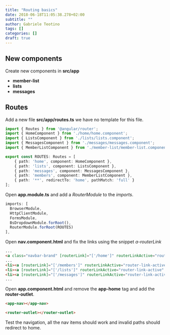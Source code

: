 ```yaml
---
title: "Routing basics"
date: 2018-06-18T11:05:38.278+02:00
subtitle: ""
author: Gabriele Teotino
tags: []
categories: []
draft: true
---
```


## New components

Create new components in **src/app**

- **member-list**
- **lists**
- **messages**

## Routes

Add a new file **src/app/routes.ts** we have no template for this file.

```typescript
import { Routes } from '@angular/router';
import { HomeComponent } from './home/home.component';
import { ListsComponent } from './lists/lists.component';
import { MessagesComponent } from './messages/messages.component';
import { MemberListComponent } from './member-list/member-list.component';

export const ROUTES: Routes = [
    { path: 'home', component: HomeComponent },
    { path: 'lists', component: ListsComponent },
    { path: 'messages', component: MessagesComponent },
    { path: 'members', component: MemberListComponent },
    { path: '**', redirectTo: 'home', pathMatch: 'full' }
];
```

Open **app.module.ts** and add a *RouterModule* to the *imports*.

```typescript
imports: [
  BrowserModule,
  HttpClientModule,
  FormsModule,
  BsDropdownModule.forRoot(),
  RouterModule.forRoot(ROUTES)
],
```

Open **nav.component.html** and fix the links using the snippet *a-routerLink*

```html
...
<a class="navbar-brand" [routerLink]="['/home']" routerLinkActive="router-link-active" >Dating App</a>
...
<li><a [routerLink]="['/members']" routerLinkActive="router-link-active" >Matches</a></li>
<li><a [routerLink]="['/lists']" routerLinkActive="router-link-active" >List</a></li>
<li><a [routerLink]="['/messages']" routerLinkActive="router-link-active" >Messages</a></li>
...
```

Open **app.component.html** and remove the **app-home** tag and add the **router-outlet**.

```html
<app-nav></app-nav>

<router-outlet></router-outlet>
```

Test the navigation, all the nav items should work and invalid paths should redirect to home.
